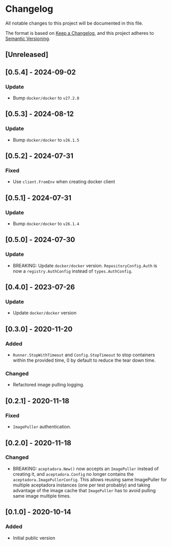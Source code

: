 # Changelog
All notable changes to this project will be documented in this file.

The format is based on [Keep a Changelog](https://keepachangelog.com/en/1.0.0/),
and this project adheres to [Semantic Versioning](https://semver.org/spec/v2.0.0.html).

## [Unreleased]

## [0.5.4] - 2024-09-02
### Update
- Bump `docker/docker` to `v27.2.0`

## [0.5.3] - 2024-08-12
### Update
- Bump `docker/docker` to `v26.1.5`

## [0.5.2] - 2024-07-31
### Fixed
- Use `client.FromEnv` when creating docker client

## [0.5.1] - 2024-07-31
### Update
- Bump `docker/docker` to `v26.1.4`

## [0.5.0] - 2024-07-30
### Update
- BREAKING: Update `docker/docker` version. `RepositoryConfig.Auth` is now a `registry.AuthConfig` instead of `types.AuthConfig`.

## [0.4.0] - 2023-07-26
### Update
- Update `docker/docker` version

## [0.3.0] - 2020-11-20
### Added
- `Runner.StopWithTimeout` and `Config.StopTimeout` to stop containers within the provided time, 0 by default to reduce the tear down time.

### Changed
- Refactored image pulling logging.

## [0.2.1] - 2020-11-18
### Fixed
- `ImagePuller` authentication.

## [0.2.0] - 2020-11-18
### Changed
- BREAKING: `aceptadora.New()` now accepts an `ImagePuller` instead of creating it, and `aceptadora.Config` no longer contains the `aceptadora.ImagePullerConfig`.
  This allows reusing same ImagePuller for multiple aceptadora instances (one per test probably) and taking advantage of the image cache that `ImagePuller` has to avoid pulling same image multiple times.

## [0.1.0] - 2020-10-14
### Added
- Initial public version

